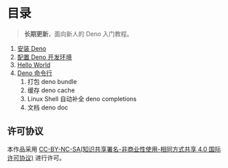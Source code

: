 # 目录

> **长期更新**，面向新人的 Deno 入门教程。

1. [安装 Deno](./install-deno.md)
1. [配置 Deno 开发环境](./setup-environment.md)
1. [Hello World](./hello-world-with-deno.md)
1. [Deno 命令行](./deno-cli-sub-commond.md)
   1. 打包 deno bundle
   1. 缓存 deno cache
   1. Linux Shell 自动补全 deno completions
   1. 文档 deno doc

## 许可协议

本作品采用 <a rel="license" href="http://creativecommons.org/licenses/by-nc-sa/4.0/">CC-BY-NC-SA(知识共享署名-非商业性使用-相同方式共享 4.0 国际许可协议)</a> 进行许可。
